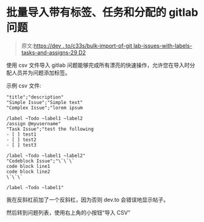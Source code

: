 # 批量导入带有标签、任务和分配的 gitlab 问题

> 原文:[https://dev . to/c33s/bulk-import-of-git lab-issues-with-labels-tasks-and-assigns-29 D2](https://dev.to/c33s/bulk-import-of-gitlab-issues-with-labels-tasks-and-assigns-29d2)

使用 csv 文件导入 gitlab 问题能够完成所有漂亮的快速操作，允许您在导入时分配人员并为问题添加标签。

示例 csv 文件:

```
"title";"description"
"Simple Issue";"Simple text"
"Complex Issue";"lorem ipsum

/label ~Todo ~label1 ~label2
/assign @myusername"
"Task Issue";"test the following
- [ ] test1
- [ ] test2
- [ ] test3

/label ~Todo ~label1 ~label2"
"Codeblock Issue";"\`\`\` 
code block line1
code block line2
\`\`\`

/label ~Todo ~label1" 
```

我在反斜杠前加了一个反斜杠，因为否则 dev.to 会错误地显示帖子。

然后转到问题列表，使用右上角的小按钮“导入 CSV”